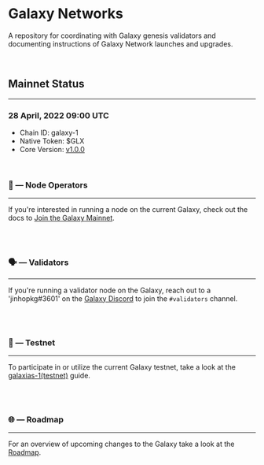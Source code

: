 # Galaxy Networks

A repository for coordinating with Galaxy genesis validators and documenting instructions of Galaxy Network launches and upgrades.

<br/>

## Mainnet Status

---

### 28 April, 2022 09:00 UTC

- Chain ID: galaxy-1
- Native Token: $GLX
- Core Version: [v1.0.0](https://github.com/galaxies-labs/networks/releases/tag/v1.0.0)

<br/>

### 👤 — Node Operators

---

If you're interested in running a node on the current Galaxy, check out the docs to [Join the Galaxy Mainnet](https://github.com/galaxies-labs/networks/blob/main/join-mainnet.md).

<br/>
<br/>

### 🗣️ — Validators

---

If you're running a validator node on the Galaxy, reach out to a 'jinhopkg#3601' on the [Galaxy Discord](https://discord.gg/3DgbQDha3V) to join the `#validators` channel.

<br/>
<br/>

### 👥 — Testnet

---

To participate in or utilize the current Galaxy testnet, take a look at the [galaxias-1(testnet)](https://github.com/galaxies-labs/networks/tree/main/galaxias-1) guide.

<br/>
<br/>

### 🌐 — Roadmap

---

For an overview of upcoming changes to the Galaxy take a look at the [Roadmap](https://galaxychain.zone).

<br/>
<br/>
